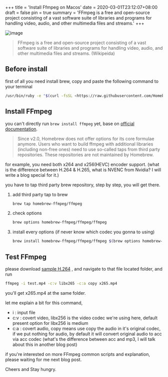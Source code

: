 +++
title = 'Install Ffmpeg on Macos'
date = 2020-03-01T23:12:07+08:00
draft = false
pin = true
summary = 'FFmpeg is a free and open-source project consisting of a vast software suite of libraries and programs for handling video, audio, and other multimedia files and streams.'
+++

![image](https://images.unsplash.com/photo-1565221287653-9a2713dbe4ef?ixlib=rb-1.2.1&q=80&fm=jpg&crop=entropy&cs=tinysrgb&w=2000&fit=max&ixid=eyJhcHBfaWQiOjExNzczfQ)

> FFmpeg is a free and open-source project consisting of a vast software suite of libraries and programs for handling video, audio, and other multimedia files and streams. (Wikipeida)
> 

## Before install

first of all you need install brew, copy and paste the following command to your terminal

```bash
/usr/bin/ruby -e "$(curl -fsSL <https://raw.githubusercontent.com/Homebrew/install/master/install>)"
```

## Install FFmpeg

you can't directly run `brew install ffmpeg` yet, base on [official documentation](https://trac.ffmpeg.org/wiki/CompilationGuide/macOS).

> Since v2.0, Homebrew does not offer options for its core formulae anymore. Users who want to build ffmpeg with additional libraries (including non-free ones) need to use so-called taps from third party repositories. These repositories are not maintained by Homebrew.
> 

for example, you need both x264 and x256(HEVC) encoder support. (what is the difference between H.264 & H.265, what is NVENC from Nvidia? I will write a blog special for it.)

you have to tap third party brew repository, step by step, you will get there.

1. add third party tap to brew
    
    ```bash
    brew tap homebrew-ffmpeg/ffmpeg
    ```
    
2. check options
    
    ```bash
    brew options homebrew-ffmpeg/ffmpeg/ffmpeg
    ```
    
3. install every options (if never know which codec you gonna to using)
    
    ```bash
    brew install homebrew-ffmpeg/ffmpeg/ffmpeg $(brew options homebrew-ffmpeg/ffmpeg/ffmpeg | grep -vE '\\s' | grep -- '--with-' | tr '\\n' ' ')
    ```
    

## Test FFmpeg

please download [sample H.264](http://demo.nimius.net/video_test/videos/test.mp4) , and navigate to that file located folder, and run

```bash
ffmpeg -i test.mp4 -c:v libx265 -c:a copy x265.mp4
```

you'll get x265.mp4 at the same folder.

let me explain a bit for this command,

- i : input file
- c:v : covert video, libx256 is the video codec we're using here, default present option for libx256 is medium
- c:a : covert audio, copy means use copy the audio in it's original codec, if we put nothing for audio, by default it will convert original audio to acc via acc codec (what's the difference between acc and mp3, I will talk about this in another blog post)

if you're interested on more FFmpeg common scripts and explanation, please waiting for me next blog post.

Cheers and Stay hungry.